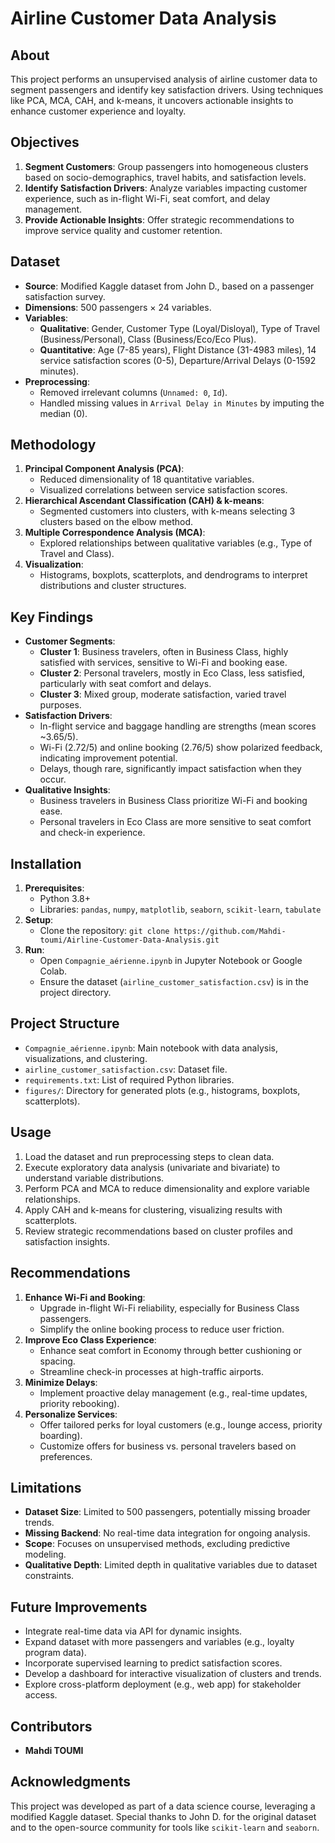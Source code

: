 # Airline Customer Data Analysis

## About
This project performs an unsupervised analysis of airline customer data to segment passengers and identify key satisfaction drivers. Using techniques like PCA, MCA, CAH, and k-means, it uncovers actionable insights to enhance customer experience and loyalty.

## Objectives
1. **Segment Customers**: Group passengers into homogeneous clusters based on socio-demographics, travel habits, and satisfaction levels.
2. **Identify Satisfaction Drivers**: Analyze variables impacting customer experience, such as in-flight Wi-Fi, seat comfort, and delay management.
3. **Provide Actionable Insights**: Offer strategic recommendations to improve service quality and customer retention.

## Dataset
- **Source**: Modified Kaggle dataset from John D., based on a passenger satisfaction survey.
- **Dimensions**: 500 passengers × 24 variables.
- **Variables**:
  - **Qualitative**: Gender, Customer Type (Loyal/Disloyal), Type of Travel (Business/Personal), Class (Business/Eco/Eco Plus).
  - **Quantitative**: Age (7-85 years), Flight Distance (31-4983 miles), 14 service satisfaction scores (0-5), Departure/Arrival Delays (0-1592 minutes).
- **Preprocessing**:
  - Removed irrelevant columns (`Unnamed: 0`, `Id`).
  - Handled missing values in `Arrival Delay in Minutes` by imputing the median (0).

## Methodology
1. **Principal Component Analysis (PCA)**:
   - Reduced dimensionality of 18 quantitative variables.
   - Visualized correlations between service satisfaction scores.
2. **Hierarchical Ascendant Classification (CAH) & k-means**:
   - Segmented customers into clusters, with k-means selecting 3 clusters based on the elbow method.
3. **Multiple Correspondence Analysis (MCA)**:
   - Explored relationships between qualitative variables (e.g., Type of Travel and Class).
4. **Visualization**:
   - Histograms, boxplots, scatterplots, and dendrograms to interpret distributions and cluster structures.

## Key Findings
- **Customer Segments**:
  - **Cluster 1**: Business travelers, often in Business Class, highly satisfied with services, sensitive to Wi-Fi and booking ease.
  - **Cluster 2**: Personal travelers, mostly in Eco Class, less satisfied, particularly with seat comfort and delays.
  - **Cluster 3**: Mixed group, moderate satisfaction, varied travel purposes.
- **Satisfaction Drivers**:
  - In-flight service and baggage handling are strengths (mean scores ~3.65/5).
  - Wi-Fi (2.72/5) and online booking (2.76/5) show polarized feedback, indicating improvement potential.
  - Delays, though rare, significantly impact satisfaction when they occur.
- **Qualitative Insights**:
  - Business travelers in Business Class prioritize Wi-Fi and booking ease.
  - Personal travelers in Eco Class are more sensitive to seat comfort and check-in experience.

## Installation
1. **Prerequisites**:
   - Python 3.8+
   - Libraries: `pandas`, `numpy`, `matplotlib`, `seaborn`, `scikit-learn`, `tabulate`
2. **Setup**:
   - Clone the repository: `git clone https://github.com/Mahdi-toumi/Airline-Customer-Data-Analysis.git`
3. **Run**:
   - Open `Compagnie_aérienne.ipynb` in Jupyter Notebook or Google Colab.
   - Ensure the dataset (`airline_customer_satisfaction.csv`) is in the project directory.

## Project Structure
- `Compagnie_aérienne.ipynb`: Main notebook with data analysis, visualizations, and clustering.
- `airline_customer_satisfaction.csv`: Dataset file.
- `requirements.txt`: List of required Python libraries.
- `figures/`: Directory for generated plots (e.g., histograms, boxplots, scatterplots).

## Usage
1. Load the dataset and run preprocessing steps to clean data.
2. Execute exploratory data analysis (univariate and bivariate) to understand variable distributions.
3. Perform PCA and MCA to reduce dimensionality and explore variable relationships.
4. Apply CAH and k-means for clustering, visualizing results with scatterplots.
5. Review strategic recommendations based on cluster profiles and satisfaction insights.

## Recommendations
1. **Enhance Wi-Fi and Booking**:
   - Upgrade in-flight Wi-Fi reliability, especially for Business Class passengers.
   - Simplify the online booking process to reduce user friction.
2. **Improve Eco Class Experience**:
   - Enhance seat comfort in Economy through better cushioning or spacing.
   - Streamline check-in processes at high-traffic airports.
3. **Minimize Delays**:
   - Implement proactive delay management (e.g., real-time updates, priority rebooking).
4. **Personalize Services**:
   - Offer tailored perks for loyal customers (e.g., lounge access, priority boarding).
   - Customize offers for business vs. personal travelers based on preferences.

## Limitations
- **Dataset Size**: Limited to 500 passengers, potentially missing broader trends.
- **Missing Backend**: No real-time data integration for ongoing analysis.
- **Scope**: Focuses on unsupervised methods, excluding predictive modeling.
- **Qualitative Depth**: Limited depth in qualitative variables due to dataset constraints.

## Future Improvements
- Integrate real-time data via API for dynamic insights.
- Expand dataset with more passengers and variables (e.g., loyalty program data).
- Incorporate supervised learning to predict satisfaction scores.
- Develop a dashboard for interactive visualization of clusters and trends.
- Explore cross-platform deployment (e.g., web app) for stakeholder access.

## Contributors
- **Mahdi TOUMI**

## Acknowledgments
This project was developed as part of a data science course, leveraging a modified Kaggle dataset. Special thanks to John D. for the original dataset and to the open-source community for tools like `scikit-learn` and `seaborn`.
